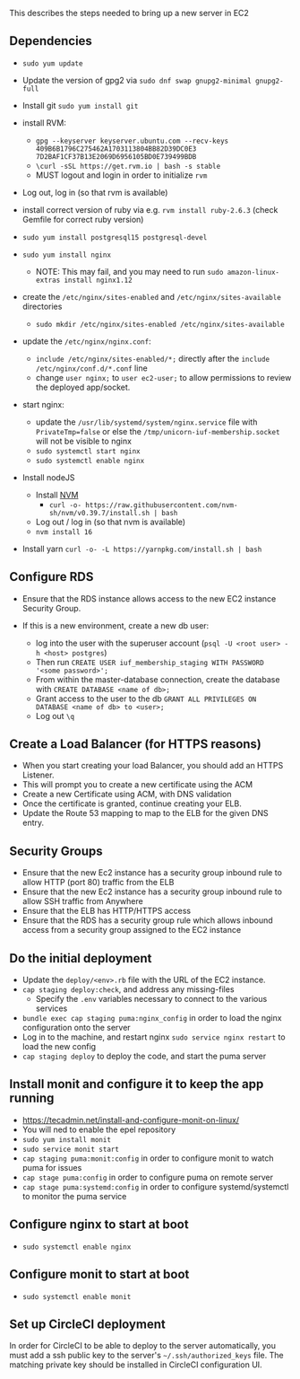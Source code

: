This describes the steps needed to bring up a new server in EC2

## Dependencies

- `sudo yum update`

- Update the version of gpg2 via `sudo dnf swap gnupg2-minimal gnupg2-full`
- Install git `sudo yum install git`
- install RVM:
  - `gpg --keyserver keyserver.ubuntu.com --recv-keys 409B6B1796C275462A1703113804BB82D39DC0E3 7D2BAF1CF37B13E2069D6956105BD0E739499BDB`
  - `\curl -sSL https://get.rvm.io | bash -s stable`
  - MUST logout and login in order to initialize `rvm`
- Log out, log in (so that rvm is available)
- install correct version of ruby via e.g. `rvm install ruby-2.6.3` (check Gemfile for correct ruby version)

- `sudo yum install postgresql15 postgresql-devel`

- `sudo yum install nginx`
  - NOTE: This may fail, and you may need to run `sudo amazon-linux-extras install nginx1.12`
- create the `/etc/nginx/sites-enabled` and `/etc/nginx/sites-available` directories
  - `sudo mkdir /etc/nginx/sites-enabled /etc/nginx/sites-available`
- update the `/etc/nginx/nginx.conf`:
  - `include /etc/nginx/sites-enabled/*;` directly after the `include /etc/nginx/conf.d/*.conf` line
  - change `user nginx;` to `user ec2-user;` to allow permissions to review the deployed app/socket.

- start nginx:
  - update the `/usr/lib/systemd/system/nginx.service` file with `PrivateTmp=false` or else the `/tmp/unicorn-iuf-membership.socket` will not be visible to nginx
  - `sudo systemctl start nginx`
  - `sudo systemctl enable nginx`

- Install nodeJS
  - Install [NVM](https://github.com/nvm-sh/nvm)
    - `curl -o- https://raw.githubusercontent.com/nvm-sh/nvm/v0.39.7/install.sh | bash`
  - Log out / log in (so that nvm is available)
  - `nvm install 16`

- Install yarn `curl -o- -L https://yarnpkg.com/install.sh | bash`

## Configure RDS

- Ensure that the RDS instance allows access to the new EC2 instance Security Group.

- If this is a new environment, create a new db user:
  - log into the user with the superuser account (`psql -U <root user> -h <host> postgres`)
  - Then run `CREATE USER iuf_membership_staging WITH PASSWORD '<some password>';`
  - From within the master-database connection, create the database with `CREATE DATABASE <name of db>;`
  - Grant access to the user to the db `GRANT ALL PRIVILEGES ON DATABASE <name of db> to <user>;`
  - Log out `\q`

## Create a Load Balancer (for HTTPS reasons)

- When you start creating your load Balancer, you should add an HTTPS Listener.
- This will prompt you to create a new certificate using the ACM
- Create a new Certificate using ACM, with DNS validation
- Once the certificate is granted, continue creating your ELB.
- Update the Route 53 mapping to map to the ELB for the given DNS entry.

## Security Groups

- Ensure that the new Ec2 instance has a security group inbound rule to allow HTTP (port 80) traffic from the ELB
- Ensure that the new Ec2 instance has a security group inbound rule to allow SSH traffic from Anywhere
- Ensure that the ELB has HTTP/HTTPS access
- Ensure that the RDS has a security group rule which allows inbound access from a security group assigned to the EC2 instance

## Do the initial deployment

- Update the `deploy/<env>.rb` file with the URL of the EC2 instance.
- `cap staging deploy:check`, and address any missing-files
  - Specify the `.env` variables necessary to connect to the various services
- `bundle exec cap staging puma:nginx_config` in order to load the nginx configuration onto the server
- Log in to the machine, and restart nginx `sudo service nginx restart` to load the new config
- `cap staging deploy` to deploy the code, and start the puma server

## Install monit and configure it to keep the app running

- https://tecadmin.net/install-and-configure-monit-on-linux/
- You will ned to enable the epel repository
- `sudo yum install monit`
- `sudo service monit start`
- `cap staging puma:monit:config` in order to configure monit to watch puma for issues
- `cap stage puma:config` in order to configure puma on remote server
- `cap stage puma:systemd:config` in order to configure systemd/systemctl to monitor the puma service

## Configure nginx to start at boot

- `sudo systemctl enable nginx`

## Configure monit to start at boot

- `sudo systemctl enable monit`

## Set up CircleCI deployment

In order for CircleCI to be able to deploy to the server automatically, you must add a ssh public key to the server's `~/.ssh/authorized_keys` file. The matching private key should be installed in CircleCI configuration UI.
